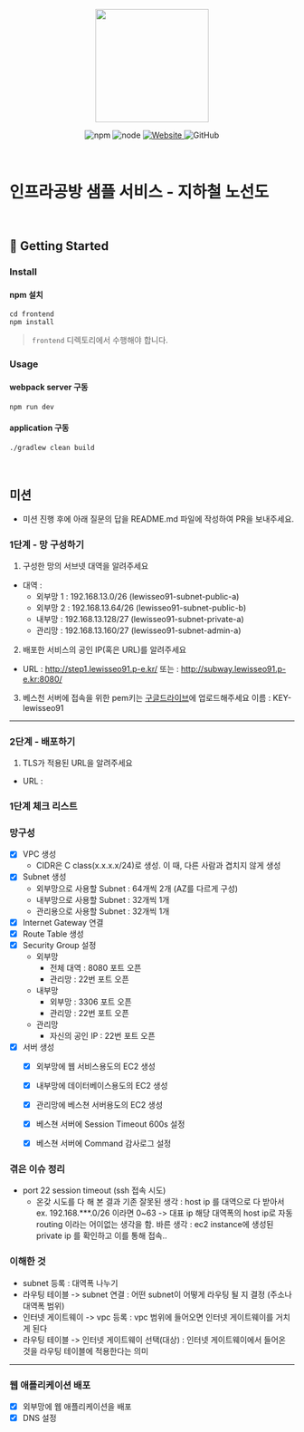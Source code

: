 <p align="center">
    <img width="200px;" src="https://raw.githubusercontent.com/woowacourse/atdd-subway-admin-frontend/master/images/main_logo.png"/>
</p>
<p align="center">
  <img alt="npm" src="https://img.shields.io/badge/npm-%3E%3D%205.5.0-blue">
  <img alt="node" src="https://img.shields.io/badge/node-%3E%3D%209.3.0-blue">
  <a href="https://edu.nextstep.camp/c/R89PYi5H" alt="nextstep atdd">
    <img alt="Website" src="https://img.shields.io/website?url=https%3A%2F%2Fedu.nextstep.camp%2Fc%2FR89PYi5H">
  </a>
  <img alt="GitHub" src="https://img.shields.io/github/license/next-step/atdd-subway-service">
</p>

<br>

# 인프라공방 샘플 서비스 - 지하철 노선도

<br>

## 🚀 Getting Started

### Install
#### npm 설치
```
cd frontend
npm install
```
> `frontend` 디렉토리에서 수행해야 합니다.

### Usage
#### webpack server 구동
```
npm run dev
```
#### application 구동
```
./gradlew clean build
```
<br>

## 미션

* 미션 진행 후에 아래 질문의 답을 README.md 파일에 작성하여 PR을 보내주세요.

### 1단계 - 망 구성하기
1. 구성한 망의 서브넷 대역을 알려주세요
- 대역 : 
  - 외부망 1 : 192.168.13.0/26 (lewisseo91-subnet-public-a)
  - 외부망 2 : 192.168.13.64/26 (lewisseo91-subnet-public-b)
  - 내부망 : 192.168.13.128/27 (lewisseo91-subnet-private-a)
  - 관리망 : 192.168.13.160/27 (lewisseo91-subnet-admin-a)

2. 배포한 서비스의 공인 IP(혹은 URL)를 알려주세요

- URL : http://step1.lewisseo91.p-e.kr/
  또는 : http://subway.lewisseo91.p-e.kr:8080/

3. 베스천 서버에 접속을 위한 pem키는 [구글드라이브](https://drive.google.com/drive/folders/1dZiCUwNeH1LMglp8dyTqqsL1b2yBnzd1?usp=sharing)에 업로드해주세요
  이름 : KEY-lewisseo91

---

### 2단계 - 배포하기
1. TLS가 적용된 URL을 알려주세요

- URL : 

### 1단계 체크 리스트

### 망구성

- [x] VPC 생성 
  - CIDR은 C class(x.x.x.x/24)로 생성. 이 때, 다른 사람과 겹치지 않게 생성
- [x] Subnet 생성 
  - 외부망으로 사용할 Subnet : 64개씩 2개 (AZ를 다르게 구성)
  - 내부망으로 사용할 Subnet : 32개씩 1개 
  - 관리용으로 사용할 Subnet : 32개씩 1개
- [x] Internet Gateway 연결
- [x] Route Table 생성
- [x] Security Group 설정 
  - 외부망
    - 전체 대역 : 8080 포트 오픈 
    - 관리망 : 22번 포트 오픈 
  - 내부망 
    - 외부망 : 3306 포트 오픈 
    - 관리망 : 22번 포트 오픈 
  - 관리망 
    - 자신의 공인 IP : 22번 포트 오픈 
- [x] 서버 생성 
  - [x] 외부망에 웹 서비스용도의 EC2 생성
  - [x] 내부망에 데이터베이스용도의 EC2 생성
  - [x] 관리망에 베스쳔 서버용도의 EC2 생성
  - [x] 베스쳔 서버에 Session Timeout 600s 설정
  - [x] 베스쳔 서버에 Command 감사로그 설정
  

### 겪은 이슈 정리

- port 22 session timeout (ssh 접속 시도)
  - 온갖 시도를 다 해 본 결과 
    기존 잘못된 생각 : host ip 를 대역으로 다 받아서 
      ex. 192.168.***.0/26 이라면 0~63 -> 대표 ip 해당 대역폭의 host ip로 자동 routing 이라는 어이없는 생각을 함.
    바른 생각 : ec2 instance에 생성된 private ip 를 확인하고 이를 통해 접속..
    
### 이해한 것

- subnet 등록 : 대역폭 나누기
- 라우팅 테이블 -> subnet 연결 : 어떤 subnet이 어떻게 라우팅 될 지 결정 (주소나 대역폭 범위)
- 인터넷 게이트웨이 -> vpc 등록 : vpc 범위에 들어오면 인터넷 게이트웨이를 거치게 된다
- 라우팅 테이블 -> 인터넷 게이트웨이 선택(대상) : 인터넷 게이트웨이에서 들어온 것을 라우팅 테이블에 적용한다는 의미 

---
  
### 웹 애플리케이션 배포

- [x] 외부망에 웹 애플리케이션을 배포 
- [x] DNS 설정